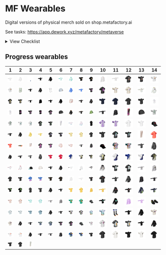 # MF Wearables

Digital versions of physical merch sold on shop.metafactory.ai



See tasks: https://app.dework.xyz/metafactory/metaverse



<details>

<summary>View Checklist</summary>

| Folder Name | PNG File | Apose GLB | Tpose GLB | GLB File |
| ---------- | -------- | --------- | --------- | -------- |
| 2 | :heavy_check_mark: |  |  | :heavy_check_mark: |
| 3 | :heavy_check_mark: |  |  |  |
| 4 | :heavy_check_mark: |  |  |  |
| 7 | :heavy_check_mark: |  |  | :heavy_check_mark: |
| 10 | :heavy_check_mark: |  |  | :heavy_check_mark: |
| 11 | :heavy_check_mark: |  |  | :heavy_check_mark: |
| 12 | :heavy_check_mark: |  |  |  |
| 13 | :heavy_check_mark: |  |  |  |
| 14 | :heavy_check_mark: |  |  |  |
| 15 | :heavy_check_mark: |  |  | :heavy_check_mark: |
| 16 | :heavy_check_mark: | :heavy_check_mark: | :heavy_check_mark: |  |
| 17 | :heavy_check_mark: |  |  | :heavy_check_mark: |
| 18 | :heavy_check_mark: |  |  | :heavy_check_mark: |
| 19 | :heavy_check_mark: |  |  | :heavy_check_mark: |
| 22 | :heavy_check_mark: |  |  | :heavy_check_mark: |
| 23 | :heavy_check_mark: |  |  | :heavy_check_mark: |
| 24 | :heavy_check_mark: | :heavy_check_mark: | :heavy_check_mark: |  |
| 25 | :heavy_check_mark: | :heavy_check_mark: | :heavy_check_mark: |  |
| 26 | :heavy_check_mark: | :heavy_check_mark: | :heavy_check_mark: |  |
| 27 | :heavy_check_mark: | :heavy_check_mark: | :heavy_check_mark: |  |
| 28 | :heavy_check_mark: | :heavy_check_mark: | :heavy_check_mark: |  |
| 29 | :heavy_check_mark: | :heavy_check_mark: | :heavy_check_mark: |  |
| 32 | :heavy_check_mark: | :heavy_check_mark: | :heavy_check_mark: |  |
| 33 | :heavy_check_mark: | :heavy_check_mark: | :heavy_check_mark: |  |
| 34 | :heavy_check_mark: | :heavy_check_mark: | :heavy_check_mark: |  |
| 36 | :heavy_check_mark: | :heavy_check_mark: | :heavy_check_mark: |  |
| 37 | :heavy_check_mark: | :heavy_check_mark: | :heavy_check_mark: |  |
| 38 | :heavy_check_mark: | :heavy_check_mark: | :heavy_check_mark: |  |
| 39 | :heavy_check_mark: | :heavy_check_mark: | :heavy_check_mark: |  |
| 40 | :heavy_check_mark: | :heavy_check_mark: | :heavy_check_mark: |  |
| 45 | :heavy_check_mark: |  |  | :heavy_check_mark: |
| 47 | :heavy_check_mark: |  |  | :heavy_check_mark: |
| 48 | :heavy_check_mark: | :heavy_check_mark: | :heavy_check_mark: |  |
| 49 | :heavy_check_mark: | :heavy_check_mark: | :heavy_check_mark: |  |
| 50 | :heavy_check_mark: | :heavy_check_mark: | :heavy_check_mark: |  |
| 51 | :heavy_check_mark: | :heavy_check_mark: | :heavy_check_mark: |  |
| 53 | :heavy_check_mark: |  |  | :heavy_check_mark: |
| 54 | :heavy_check_mark: | :heavy_check_mark: | :heavy_check_mark: |  |
| 55 | :heavy_check_mark: | :heavy_check_mark: | :heavy_check_mark: |  |
| 56 | :heavy_check_mark: | :heavy_check_mark: | :heavy_check_mark: |  |
| 57 | :heavy_check_mark: |  |  | :heavy_check_mark: |
| 58 | :heavy_check_mark: | :heavy_check_mark: | :heavy_check_mark: |  |
| 59 | :heavy_check_mark: | :heavy_check_mark: | :heavy_check_mark: |  |
| 60 | :heavy_check_mark: | :heavy_check_mark: | :heavy_check_mark: |  |
| 62 | :heavy_check_mark: | :heavy_check_mark: | :heavy_check_mark: |  |
| 63 | :heavy_check_mark: | :heavy_check_mark: | :heavy_check_mark: |  |
| 64 | :heavy_check_mark: | :heavy_check_mark: | :heavy_check_mark: |  |
| 65 | :heavy_check_mark: | :heavy_check_mark: | :heavy_check_mark: |  |
| 66 | :heavy_check_mark: |  |  | :heavy_check_mark: |
| 67 | :heavy_check_mark: | :heavy_check_mark: | :heavy_check_mark: |  |
| 69 | :heavy_check_mark: | :heavy_check_mark: | :heavy_check_mark: |  |
| 70 | :heavy_check_mark: | :heavy_check_mark: | :heavy_check_mark: |  |
| 71 | :heavy_check_mark: |  |  | :heavy_check_mark: |
| 72 | :heavy_check_mark: | :heavy_check_mark: | :heavy_check_mark: |  |
| 73 | :heavy_check_mark: |  |  | :heavy_check_mark: |
| 74 | :heavy_check_mark: |  |  | :heavy_check_mark: |
| 75 |  |  |  | :heavy_check_mark: |
| 76 | :heavy_check_mark: | :heavy_check_mark: | :heavy_check_mark: |  |
| 77 | :heavy_check_mark: | :heavy_check_mark: | :heavy_check_mark: |  |
| 78 | :heavy_check_mark: | :heavy_check_mark: | :heavy_check_mark: |  |
| 79 | :heavy_check_mark: | :heavy_check_mark: | :heavy_check_mark: |  |
| 80 | :heavy_check_mark: | :heavy_check_mark: | :heavy_check_mark: |  |
| 88 | :heavy_check_mark: | :heavy_check_mark: | :heavy_check_mark: |  |
| 89 | :heavy_check_mark: | :heavy_check_mark: | :heavy_check_mark: |  |
| 90 | :heavy_check_mark: | :heavy_check_mark: | :heavy_check_mark: |  |
| 91 | :heavy_check_mark: | :heavy_check_mark: | :heavy_check_mark: |  |
| 92 | :heavy_check_mark: | :heavy_check_mark: | :heavy_check_mark: |  |
| 93 | :heavy_check_mark: | :heavy_check_mark: | :heavy_check_mark: |  |
| 94 | :heavy_check_mark: | :heavy_check_mark: | :heavy_check_mark: |  |
| 95 | :heavy_check_mark: | :heavy_check_mark: | :heavy_check_mark: |  |
| 96 | :heavy_check_mark: | :heavy_check_mark: | :heavy_check_mark: |  |
| 97 | :heavy_check_mark: | :heavy_check_mark: | :heavy_check_mark: |  |
| 98 | :heavy_check_mark: | :heavy_check_mark: | :heavy_check_mark: |  |
| 99 | :heavy_check_mark: | :heavy_check_mark: | :heavy_check_mark: |  |
| 100 | :heavy_check_mark: | :heavy_check_mark: | :heavy_check_mark: |  |
| 101 | :heavy_check_mark: | :heavy_check_mark: | :heavy_check_mark: |  |
| 102 | :heavy_check_mark: | :heavy_check_mark: | :heavy_check_mark: |  |
| 103 | :heavy_check_mark: |  |  | :heavy_check_mark: |
| 104 | :heavy_check_mark: |  |  | :heavy_check_mark: |
| 105 | :heavy_check_mark: | :heavy_check_mark: | :heavy_check_mark: |  |
| 106 | :heavy_check_mark: | :heavy_check_mark: | :heavy_check_mark: |  |
| 107 | :heavy_check_mark: |  |  | :heavy_check_mark: |
| 108 | :heavy_check_mark: | :heavy_check_mark: | :heavy_check_mark: |  |
| 109 | :heavy_check_mark: | :heavy_check_mark: | :heavy_check_mark: |  |
| 110 | :heavy_check_mark: | :heavy_check_mark: | :heavy_check_mark: |  |
| 111 | :heavy_check_mark: | :heavy_check_mark: | :heavy_check_mark: |  |
| 112 | :heavy_check_mark: | :heavy_check_mark: | :heavy_check_mark: |  |
| 113 | :heavy_check_mark: | :heavy_check_mark: | :heavy_check_mark: |  |
| 114 | :heavy_check_mark: | :heavy_check_mark: | :heavy_check_mark: |  |
| 116 | :heavy_check_mark: | :heavy_check_mark: | :heavy_check_mark: |  |
| 117 | :heavy_check_mark: | :heavy_check_mark: | :heavy_check_mark: |  |
| 119 | :heavy_check_mark: | :heavy_check_mark: | :heavy_check_mark: |  |
| 120 | :heavy_check_mark: | :heavy_check_mark: | :heavy_check_mark: |  |
| 121 | :heavy_check_mark: | :heavy_check_mark: | :heavy_check_mark: |  |
| 122 | :heavy_check_mark: |  |  | :heavy_check_mark: |
| 123 | :heavy_check_mark: | :heavy_check_mark: | :heavy_check_mark: |  |
| 124 | :heavy_check_mark: | :heavy_check_mark: | :heavy_check_mark: |  |
| 125 |  |  |  | :heavy_check_mark: |
| 127 | :heavy_check_mark: |  |  | :heavy_check_mark: |
| 129 | :heavy_check_mark: |  |  | :heavy_check_mark: |
| 130 | :heavy_check_mark: | :heavy_check_mark: | :heavy_check_mark: |  |
| 131 | :heavy_check_mark: | :heavy_check_mark: | :heavy_check_mark: |  |
| 132 | :heavy_check_mark: | :heavy_check_mark: | :heavy_check_mark: |  |
| 136 | :heavy_check_mark: | :heavy_check_mark: | :heavy_check_mark: |  |
| 138 | :heavy_check_mark: | :heavy_check_mark: | :heavy_check_mark: |  |
| 139 | :heavy_check_mark: | :heavy_check_mark: | :heavy_check_mark: |  |
| 140 | :heavy_check_mark: | :heavy_check_mark: | :heavy_check_mark: |  |
| 141 | :heavy_check_mark: | :heavy_check_mark: | :heavy_check_mark: |  |
| 144 | :heavy_check_mark: | :heavy_check_mark: | :heavy_check_mark: |  |
| 145 | :heavy_check_mark: | :heavy_check_mark: | :heavy_check_mark: |  |
| 146 | :heavy_check_mark: | :heavy_check_mark: | :heavy_check_mark: |  |
| 147 | :heavy_check_mark: | :heavy_check_mark: | :heavy_check_mark: |  |
| 148 | :heavy_check_mark: | :heavy_check_mark: | :heavy_check_mark: |  |
| 149 | :heavy_check_mark: |  |  | :heavy_check_mark: |
| 152 | :heavy_check_mark: | :heavy_check_mark: | :heavy_check_mark: |  |
| 153 | :heavy_check_mark: | :heavy_check_mark: | :heavy_check_mark: |  |
| 154 | :heavy_check_mark: | :heavy_check_mark: | :heavy_check_mark: |  |
| 155 | :heavy_check_mark: | :heavy_check_mark: | :heavy_check_mark: |  |
| 156 | :heavy_check_mark: | :heavy_check_mark: | :heavy_check_mark: |  |
| 159 | :heavy_check_mark: | :heavy_check_mark: | :heavy_check_mark: |  |
| 161 | :heavy_check_mark: |  |  | :heavy_check_mark: |
| 164 | :heavy_check_mark: | :heavy_check_mark: | :heavy_check_mark: |  |
| 170 | :heavy_check_mark: |  |  |  |
| 171 |  |  |  |  |


- Folders with completed assets: 117
- Total folders: 127
- Percentage of folders with png and glb: 92.00%

</details>



 ## Progress wearables


| 1 | 2 | 3 | 4 | 5 | 6 | 7 | 8 | 9 | 10 | 11 | 12 | 13 | 14 |
| --- | --- | --- | --- | --- | --- | --- | --- | --- | --- | --- | --- | --- | --- |
| [![24_hoodie_t](wearables/24/24_hoodie_t.png)](wearables/24/24_hoodie_t.glb) | [![24_hoodie_a](wearables/24/24_hoodie_a.png)](wearables/24/24_hoodie_a.glb) | [![socks](wearables/45/socks.png)](wearables/45/socks.glb) | [![140_hoodie_t](wearables/140/140_hoodie_t.png)](wearables/140/140_hoodie_t.glb) | [![140_hoodie_a](wearables/140/140_hoodie_a.png)](wearables/140/140_hoodie_a.glb) | [![100_hoodie_t](wearables/100/100_hoodie_t.png)](wearables/100/100_hoodie_t.glb) | [![100_hoodie_a](wearables/100/100_hoodie_a.png)](wearables/100/100_hoodie_a.glb) | [![131_tshirt_t](wearables/131/131_tshirt_t.png)](wearables/131/131_tshirt_t.glb) | [![131_tshirt_a](wearables/131/131_tshirt_a.png)](wearables/131/131_tshirt_a.glb) | [![58_longsleeve_a](wearables/58/58_longsleeve_a.png)](wearables/58/58_longsleeve_a.glb) | [![58_longsleeve_t](wearables/58/58_longsleeve_t.png)](wearables/58/58_longsleeve_t.glb) | [![40_tshirt_a](wearables/40/40_tshirt_a.png)](wearables/40/40_tshirt_a.glb) | [![40_tshirt_t](wearables/40/40_tshirt_t.png)](wearables/40/40_tshirt_t.glb) | [![111_tshirt_t](wearables/111/111_tshirt_t.png)](wearables/111/111_tshirt_t.glb) |
| [![111_tshirt_a](wearables/111/111_tshirt_a.png)](wearables/111/111_tshirt_a.glb) | [![2_shorts](wearables/2/2_shorts.png)](wearables/2/2_shorts.glb) | [![136_hoodie_t](wearables/136/136_hoodie_t.png)](wearables/136/136_hoodie_t.glb) | [![136_hoodie_a](wearables/136/136_hoodie_a.png)](wearables/136/136_hoodie_a.glb) | [![11_socks](wearables/11/11_socks.png)](wearables/11/11_socks.glb) | [![18_blue_beanie](wearables/18/18_blue_beanie.png)](wearables/18/18_blue_beanie.glb) | [![33_hoodie_a](wearables/33/33_hoodie_a.png)](wearables/33/33_hoodie_a.glb) | [![33_hoodie_t](wearables/33/33_hoodie_t.png)](wearables/33/33_hoodie_t.glb) | [![121_tshirt_t](wearables/121/121_tshirt_t.png)](wearables/121/121_tshirt_t.glb) | [![121_tshirt_a](wearables/121/121_tshirt_a.png)](wearables/121/121_tshirt_a.glb) | [![95_tshirt_t](wearables/95/95_tshirt_t.png)](wearables/95/95_tshirt_t.glb) | [![95_tshirt_a](wearables/95/95_tshirt_a.png)](wearables/95/95_tshirt_a.glb) | [![90_hoodie_t](wearables/90/90_hoodie_t.png)](wearables/90/90_hoodie_t.glb) | [![90_hoodie_a](wearables/90/90_hoodie_a.png)](wearables/90/90_hoodie_a.glb) |
| [![101_tshirt_a](wearables/101/101_tshirt_a.png)](wearables/101/101_tshirt_a.glb) | [![101_tshirt_t](wearables/101/101_tshirt_t.png)](wearables/101/101_tshirt_t.glb) | [![109_longsleeve_t](wearables/109/109_longsleeve_t.png)](wearables/109/109_longsleeve_t.glb) | [![109_longsleeve_a](wearables/109/109_longsleeve_a.png)](wearables/109/109_longsleeve_a.glb) | [![164_hoodie_t](wearables/164/164_hoodie_t.png)](wearables/164/164_hoodie_t.glb) | [![164_hoodie_a](wearables/164/164_hoodie_a.png)](wearables/164/164_hoodie_a.glb) | [![66_shorts](wearables/66/66_shorts.png)](wearables/66/66_shorts.glb) | [![36_hoodie_t](wearables/36/36_hoodie_t.png)](wearables/36/36_hoodie_t.glb) | [![36_hoodie_a](wearables/36/36_hoodie_a.png)](wearables/36/36_hoodie_a.glb) | [![55_tshirt_t](wearables/55/55_tshirt_t.png)](wearables/55/55_tshirt_t.glb) | [![55_tshirt_a](wearables/55/55_tshirt_a.png)](wearables/55/55_tshirt_a.glb) | [![67_tshirt_a](wearables/67/67_tshirt_a.png)](wearables/67/67_tshirt_a.glb) | [![67_tshirt_t](wearables/67/67_tshirt_t.png)](wearables/67/67_tshirt_t.glb) | [![108_hoodie_t](wearables/108/108_hoodie_t.png)](wearables/108/108_hoodie_t.glb) |
| [![108_hoodie_a](wearables/108/108_hoodie_a.png)](wearables/108/108_hoodie_a.glb) | [![124_tanktop_a](wearables/124/124_tanktop_a.png)](wearables/124/124_tanktop_a.glb) | [![124_tshirt_t](wearables/124/124_tshirt_t.png)](wearables/124/124_tshirt_t.glb) | [![124_tanktop_t](wearables/124/124_tanktop_t.png)](wearables/124/124_tanktop_t.glb) | [![124_tshirt_a](wearables/124/124_tshirt_a.png)](wearables/124/124_tshirt_a.glb) | [![19_black_beanie](wearables/19/19_black_beanie.png)](wearables/19/19_black_beanie.glb) | [![96_hoodie_a](wearables/96/96_hoodie_a.png)](wearables/96/96_hoodie_a.glb) | [![96_hoodie_t](wearables/96/96_hoodie_t.png)](wearables/96/96_hoodie_t.glb) | [![7_hat](wearables/7/7_hat.png)](wearables/7/7_hat.glb) | [![155_longsleeve_t](wearables/155/155_longsleeve_t.png)](wearables/155/155_longsleeve_t.glb) | [![155_longsleeve_a](wearables/155/155_longsleeve_a.png)](wearables/155/155_longsleeve_a.glb) | [![122_pants](wearables/122/122_pants.png)](wearables/122/122_pants.glb) | [![23_bdao_beanie](wearables/23/23_bdao_beanie.png)](wearables/23/23_bdao_beanie.glb) | [![156_tshirt_t](wearables/156/156_tshirt_t.png)](wearables/156/156_tshirt_t.glb) |
| [![156_tshirt_a](wearables/156/156_tshirt_a.png)](wearables/156/156_tshirt_a.glb) | [![153_tshirt_t](wearables/153/153_tshirt_t.png)](wearables/153/153_tshirt_t.glb) | [![153_tshirt_a](wearables/153/153_tshirt_a.png)](wearables/153/153_tshirt_a.glb) | [![159_tshirt_a](wearables/159/159_tshirt_a.png)](wearables/159/159_tshirt_a.glb) | [![159_tshirt_t](wearables/159/159_tshirt_t.png)](wearables/159/159_tshirt_t.glb) | [![104_pants](wearables/104/104_pants.png)](wearables/104/104_pants.glb) | [![106_hoodie_t](wearables/106/106_hoodie_t.png)](wearables/106/106_hoodie_t.glb) | [![106_hoodie_a](wearables/106/106_hoodie_a.png)](wearables/106/106_hoodie_a.glb) | [![53_vest](wearables/53/53_vest.png)](wearables/53/53_vest.glb) | [![16_tshirt_a](wearables/16/16_tshirt_a.png)](wearables/16/16_tshirt_a.glb) | [![16_tshirt_t](wearables/16/16_tshirt_t.png)](wearables/16/16_tshirt_t.glb) | [![72_tshirt_a](wearables/72/72_tshirt_a.png)](wearables/72/72_tshirt_a.glb) | [![72_tshirt_t](wearables/72/72_tshirt_t.png)](wearables/72/72_tshirt_t.glb) | [![161_hat](wearables/161/161_hat.png)](wearables/161/161_hat.glb) |
| [![77_hoodie_t](wearables/77/77_hoodie_t.png)](wearables/77/77_hoodie_t.glb) | [![77_hoodie_a](wearables/77/77_hoodie_a.png)](wearables/77/77_hoodie_a.glb) | [![91_hoodie_a](wearables/91/91_hoodie_a.png)](wearables/91/91_hoodie_a.glb) | [![91_hoodie_t](wearables/91/91_hoodie_t.png)](wearables/91/91_hoodie_t.glb) | [![102_tshirt_a](wearables/102/102_tshirt_a.png)](wearables/102/102_tshirt_a.glb) | [![102_tshirt_t](wearables/102/102_tshirt_t.png)](wearables/102/102_tshirt_t.glb) | [![93_tshirt_t](wearables/93/93_tshirt_t.png)](wearables/93/93_tshirt_t.glb) | [![93_tshirt_a](wearables/93/93_tshirt_a.png)](wearables/93/93_tshirt_a.glb) | [![49_tshirt_a](wearables/49/49_tshirt_a.png)](wearables/49/49_tshirt_a.glb) | [![49_tshirt_t](wearables/49/49_tshirt_t.png)](wearables/49/49_tshirt_t.glb) | [![69_tshirt_a](wearables/69/69_tshirt_a.png)](wearables/69/69_tshirt_a.glb) | [![69_tshirt_t](wearables/69/69_tshirt_t.png)](wearables/69/69_tshirt_t.glb) | [![127_pants](wearables/127/127_pants.png)](wearables/127/127_pants.glb) | [![120_tshirt_a](wearables/120/120_tshirt_a.png)](wearables/120/120_tshirt_a.glb) |
| [![120_tshirt_t](wearables/120/120_tshirt_t.png)](wearables/120/120_tshirt_t.glb) | [![103_tapestry](wearables/103/103_tapestry.png)](wearables/103/103_tapestry.glb) | [![71_shorts](wearables/71/71_shorts.png)](wearables/71/71_shorts.glb) | [![144_tshirt_a](wearables/144/144_tshirt_a.png)](wearables/144/144_tshirt_a.glb) | [![144_tshirt_t](wearables/144/144_tshirt_t.png)](wearables/144/144_tshirt_t.glb) | [![65_mini-tshirt_a](wearables/65/65_mini-tshirt_a.png)](wearables/65/65_mini-tshirt_a.glb) | [![65_mini-tshirt_t](wearables/65/65_mini-tshirt_t.png)](wearables/65/65_mini-tshirt_t.glb) | [![116_longsleeve_t](wearables/116/116_longsleeve_t.png)](wearables/116/116_longsleeve_t.glb) | [![116_longsleeve_a](wearables/116/116_longsleeve_a.png)](wearables/116/116_longsleeve_a.glb) | [![57_hat](wearables/57/57_hat.png)](wearables/57/57_hat.glb) | [![27_hawaiian_a](wearables/27/27_hawaiian_a.png)](wearables/27/27_hawaiian_a.glb) | [![27_hawaiian_t](wearables/27/27_hawaiian_t.png)](wearables/27/27_hawaiian_t.glb) | [![50_hoodie_t](wearables/50/50_hoodie_t.png)](wearables/50/50_hoodie_t.glb) | [![50_hoodie_a](wearables/50/50_hoodie_a.png)](wearables/50/50_hoodie_a.glb) |
| [![32_hoodie_a](wearables/32/32_hoodie_a.png)](wearables/32/32_hoodie_a.glb) | [![32_hoodie_t](wearables/32/32_hoodie_t.png)](wearables/32/32_hoodie_t.glb) | [![28_hoodie_t](wearables/28/28_hoodie_t.png)](wearables/28/28_hoodie_t.glb) | [![28_hoodie_a](wearables/28/28_hoodie_a.png)](wearables/28/28_hoodie_a.glb) | [![130_tshirt_t](wearables/130/130_tshirt_t.png)](wearables/130/130_tshirt_t.glb) | [![130_tshirt_a](wearables/130/130_tshirt_a.png)](wearables/130/130_tshirt_a.glb) | [![145_eth2_a](wearables/145/145_eth2_a.png)](wearables/145/145_eth2_a.glb) | [![145_btc1_t](wearables/145/145_btc1_t.png)](wearables/145/145_btc1_t.glb) | [![145_btc2_t](wearables/145/145_btc2_t.png)](wearables/145/145_btc2_t.glb) | [![145_btc1_a](wearables/145/145_btc1_a.png)](wearables/145/145_btc1_a.glb) | [![145_eth1_a](wearables/145/145_eth1_a.png)](wearables/145/145_eth1_a.glb) | [![145_eth2_t](wearables/145/145_eth2_t.png)](wearables/145/145_eth2_t.glb) | [![145_eth1_t](wearables/145/145_eth1_t.png)](wearables/145/145_eth1_t.glb) | [![145_btc2_a](wearables/145/145_btc2_a.png)](wearables/145/145_btc2_a.glb) |
| [![60_hoodie_t](wearables/60/60_hoodie_t.png)](wearables/60/60_hoodie_t.glb) | [![60_hoodie_a](wearables/60/60_hoodie_a.png)](wearables/60/60_hoodie_a.glb) | [![74_hat](wearables/74/74_hat.png)](wearables/74/74_hat.glb) | [![17_cream_beanie](wearables/17/17_cream_beanie.png)](wearables/17/17_cream_beanie.glb) | [![105_hoodie_t](wearables/105/105_hoodie_t.png)](wearables/105/105_hoodie_t.glb) | [![105_hoodie_a](wearables/105/105_hoodie_a.png)](wearables/105/105_hoodie_a.glb) | [![117_longsleeve_t](wearables/117/117_longsleeve_t.png)](wearables/117/117_longsleeve_t.glb) | [![117_longsleeve_a](wearables/117/117_longsleeve_a.png)](wearables/117/117_longsleeve_a.glb) | [![97_hoodie_t](wearables/97/97_hoodie_t.png)](wearables/97/97_hoodie_t.glb) | [![97_hoodie_a](wearables/97/97_hoodie_a.png)](wearables/97/97_hoodie_a.glb) | [![79_tshirt_t](wearables/79/79_tshirt_t.png)](wearables/79/79_tshirt_t.glb) | [![79_tshirt_a](wearables/79/79_tshirt_a.png)](wearables/79/79_tshirt_a.glb) | [![25_longsleeve_t](wearables/25/25_longsleeve_t.png)](wearables/25/25_longsleeve_t.glb) | [![25_longsleeve_a](wearables/25/25_longsleeve_a.png)](wearables/25/25_longsleeve_a.glb) |
| [![26_tshirt_a](wearables/26/26_tshirt_a.png)](wearables/26/26_tshirt_a.glb) | [![26_tshirt_t](wearables/26/26_tshirt_t.png)](wearables/26/26_tshirt_t.glb) | [![54_tshirt_a](wearables/54/54_tshirt_a.png)](wearables/54/54_tshirt_a.glb) | [![54_tshirt_t](wearables/54/54_tshirt_t.png)](wearables/54/54_tshirt_t.glb) | [![132_tshirt_t](wearables/132/132_tshirt_t.png)](wearables/132/132_tshirt_t.glb) | [![132_tshirt_a](wearables/132/132_tshirt_a.png)](wearables/132/132_tshirt_a.glb) | [![62_longsleeve_a](wearables/62/62_longsleeve_a.png)](wearables/62/62_longsleeve_a.glb) | [![62_longsleeve_t](wearables/62/62_longsleeve_t.png)](wearables/62/62_longsleeve_t.glb) | [![152_tshirt_t](wearables/152/152_tshirt_t.png)](wearables/152/152_tshirt_t.glb) | [![152_tshirt_a](wearables/152/152_tshirt_a.png)](wearables/152/152_tshirt_a.glb) | [![147_hoodie_t](wearables/147/147_hoodie_t.png)](wearables/147/147_hoodie_t.glb) | [![147_hoodie_a](wearables/147/147_hoodie_a.png)](wearables/147/147_hoodie_a.glb) | [![29_longsleeve_a](wearables/29/29_longsleeve_a.png)](wearables/29/29_longsleeve_a.glb) | [![29_longsleeve_t](wearables/29/29_longsleeve_t.png)](wearables/29/29_longsleeve_t.glb) |
| [![38_tshirt_t](wearables/38/38_tshirt_t.png)](wearables/38/38_tshirt_t.glb) | [![38_tshirt_a](wearables/38/38_tshirt_a.png)](wearables/38/38_tshirt_a.glb) | [![70_tshirt_a](wearables/70/70_tshirt_a.png)](wearables/70/70_tshirt_a.glb) | [![70_tshirt_t](wearables/70/70_tshirt_t.png)](wearables/70/70_tshirt_t.glb) | [![99_hoodie_a](wearables/99/99_hoodie_a.png)](wearables/99/99_hoodie_a.glb) | [![99_hoodie_t](wearables/99/99_hoodie_t.png)](wearables/99/99_hoodie_t.glb) | [![148_tshirt_t](wearables/148/148_tshirt_t.png)](wearables/148/148_tshirt_t.glb) | [![148_tshirt_a](wearables/148/148_tshirt_a.png)](wearables/148/148_tshirt_a.glb) | [![148_longsleeve_a](wearables/148/148_longsleeve_a.png)](wearables/148/148_longsleeve_a.glb) | [![148_longsleeve_t](wearables/148/148_longsleeve_t.png)](wearables/148/148_longsleeve_t.glb) | [![56_hoodie_a](wearables/56/56_hoodie_a.png)](wearables/56/56_hoodie_a.glb) | [![56_hoodie_t](wearables/56/56_hoodie_t.png)](wearables/56/56_hoodie_t.glb) | [![80_hoodie_a](wearables/80/80_hoodie_a.png)](wearables/80/80_hoodie_a.glb) | [![80_hoodie_t](wearables/80/80_hoodie_t.png)](wearables/80/80_hoodie_t.glb) |
| [![78_tshirt_t](wearables/78/78_tshirt_t.png)](wearables/78/78_tshirt_t.glb) | [![78_tshirt_a](wearables/78/78_tshirt_a.png)](wearables/78/78_tshirt_a.glb) | [![76_tshirt_t](wearables/76/76_tshirt_t.png)](wearables/76/76_tshirt_t.glb) | [![76_tshirt_a](wearables/76/76_tshirt_a.png)](wearables/76/76_tshirt_a.glb) | [![94_longsleeve_t](wearables/94/94_longsleeve_t.png)](wearables/94/94_longsleeve_t.glb) | [![94_longsleeve_a](wearables/94/94_longsleeve_a.png)](wearables/94/94_longsleeve_a.glb) | [![63_tshirt_t](wearables/63/63_tshirt_t.png)](wearables/63/63_tshirt_t.glb) | [![63_tshirt_a](wearables/63/63_tshirt_a.png)](wearables/63/63_tshirt_a.glb) | [![149_hat](wearables/149/149_hat.png)](wearables/149/149_hat.glb) | [![64_hoodie_t](wearables/64/64_hoodie_t.png)](wearables/64/64_hoodie_t.glb) | [![64_hoodie_a](wearables/64/64_hoodie_a.png)](wearables/64/64_hoodie_a.glb) | [![146_longsleeve_a](wearables/146/146_longsleeve_a.png)](wearables/146/146_longsleeve_a.glb) | [![146_longsleeve_t](wearables/146/146_longsleeve_t.png)](wearables/146/146_longsleeve_t.glb) | [![47_shoes](wearables/47/47_shoes.png)](wearables/47/47_shoes.glb) |
| [![89_tshirt_a](wearables/89/89_tshirt_a.png)](wearables/89/89_tshirt_a.glb) | [![89_tshirt_t](wearables/89/89_tshirt_t.png)](wearables/89/89_tshirt_t.glb) | [![39_tshirt_t](wearables/39/39_tshirt_t.png)](wearables/39/39_tshirt_t.glb) | [![39_tshirt_a](wearables/39/39_tshirt_a.png)](wearables/39/39_tshirt_a.glb) | [![119_hoodie_a](wearables/119/119_hoodie_a.png)](wearables/119/119_hoodie_a.glb) | [![119_hoodie_t](wearables/119/119_hoodie_t.png)](wearables/119/119_hoodie_t.glb) | [![48_tshirt_t](wearables/48/48_tshirt_t.png)](wearables/48/48_tshirt_t.glb) | [![48_tshirt_a](wearables/48/48_tshirt_a.png)](wearables/48/48_tshirt_a.glb) | [![37_tshirt_a](wearables/37/37_tshirt_a.png)](wearables/37/37_tshirt_a.glb) | [![37_tshirt_t](wearables/37/37_tshirt_t.png)](wearables/37/37_tshirt_t.glb) | [![10_socks](wearables/10/10_socks.png)](wearables/10/10_socks.glb) | [![154_hoodie_t](wearables/154/154_hoodie_t.png)](wearables/154/154_hoodie_t.glb) | [![154_hoodie_a](wearables/154/154_hoodie_a.png)](wearables/154/154_hoodie_a.glb) | [![88_tshirt_t](wearables/88/88_tshirt_t.png)](wearables/88/88_tshirt_t.glb) |
| [![88_tshirt_a](wearables/88/88_tshirt_a.png)](wearables/88/88_tshirt_a.glb) | [![59_hoodie_a](wearables/59/59_hoodie_a.png)](wearables/59/59_hoodie_a.glb) | [![59_hoodie_t](wearables/59/59_hoodie_t.png)](wearables/59/59_hoodie_t.glb) | [![138_tshirt_t](wearables/138/138_tshirt_t.png)](wearables/138/138_tshirt_t.glb) | [![138_tshirt_a](wearables/138/138_tshirt_a.png)](wearables/138/138_tshirt_a.glb) | [![123_tshirt_t](wearables/123/123_tshirt_t.png)](wearables/123/123_tshirt_t.glb) | [![123_tshirt_a](wearables/123/123_tshirt_a.png)](wearables/123/123_tshirt_a.glb) | [![107_hat](wearables/107/107_hat.png)](wearables/107/107_hat.glb) | [![98_tshirt_t](wearables/98/98_tshirt_t.png)](wearables/98/98_tshirt_t.glb) | [![98_tshirt_a](wearables/98/98_tshirt_a.png)](wearables/98/98_tshirt_a.glb) | [![139_tshirt_a](wearables/139/139_tshirt_a.png)](wearables/139/139_tshirt_a.glb) | [![139_tshirt_t](wearables/139/139_tshirt_t.png)](wearables/139/139_tshirt_t.glb) | [![114_hoodie_t](wearables/114/114_hoodie_t.png)](wearables/114/114_hoodie_t.glb) | [![114_hoodie_a](wearables/114/114_hoodie_a.png)](wearables/114/114_hoodie_a.glb) |
| [![110_tshirt_t](wearables/110/110_tshirt_t.png)](wearables/110/110_tshirt_t.glb) | [![110_tshirt_a](wearables/110/110_tshirt_a.png)](wearables/110/110_tshirt_a.glb) | [![51_hoodie_a](wearables/51/51_hoodie_a.png)](wearables/51/51_hoodie_a.glb) | [![51_hoodie_t](wearables/51/51_hoodie_t.png)](wearables/51/51_hoodie_t.glb) | [![92_longsleeve_t](wearables/92/92_longsleeve_t.png)](wearables/92/92_longsleeve_t.glb) | [![92_longsleeve_a](wearables/92/92_longsleeve_a.png)](wearables/92/92_longsleeve_a.glb) | [![112_tshirt_a](wearables/112/112_tshirt_a.png)](wearables/112/112_tshirt_a.glb) | [![112_tshirt_t](wearables/112/112_tshirt_t.png)](wearables/112/112_tshirt_t.glb) | [![113_tshirt_t](wearables/113/113_tshirt_t.png)](wearables/113/113_tshirt_t.glb) | [![113_tshirt_a](wearables/113/113_tshirt_a.png)](wearables/113/113_tshirt_a.glb) | [![141_tshirt2_a](wearables/141/141_tshirt2_a.png)](wearables/141/141_tshirt2_a.glb) | [![141_tshirt_t](wearables/141/141_tshirt_t.png)](wearables/141/141_tshirt_t.glb) | [![141_tshirt2_t](wearables/141/141_tshirt2_t.png)](wearables/141/141_tshirt2_t.glb) | [![141_tshirt_a](wearables/141/141_tshirt_a.png)](wearables/141/141_tshirt_a.glb) |
| [![34_tshirt_t](wearables/34/34_tshirt_t.png)](wearables/34/34_tshirt_t.glb) | [![34_tshirt_a](wearables/34/34_tshirt_a.png)](wearables/34/34_tshirt_a.glb) | [![129_pants](wearables/129/129_pants.png)](wearables/129/129_pants.glb) |
